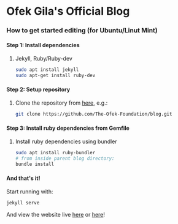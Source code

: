 # Ofek Gila's Official Blog


### How to get started editing (for Ubuntu/Linut Mint)

#### Step 1: Install dependencies

1. Jekyll, Ruby/Ruby-dev

	```bash
	sudo apt install jekyll
	sudo apt-get install ruby-dev
	```


#### Step 2: Setup repository

1. Clone the repository from [here][repo url], e.g.:

	```bash
	git clone https://github.com/The-Ofek-Foundation/blog.git
	```

#### Step 3: Install ruby dependencies from Gemfile

1. Install ruby dependencies using bundler

	```bash
	sudo apt install ruby-bundler
	# from inside parent blog directory:
	bundle install
	```

#### And that's it!

Start running with:

```bash
jekyll serve
```


And view the website live [here](http://127.0.0.1:4000/) or [here](http://localhost:4000/)!



[repo url]:https://github.com/The-Ofek-Foundation/blog "github repository"
